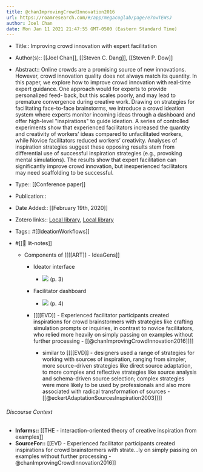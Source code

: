 ```yaml
---
title: @chanImprovingCrowdInnovation2016
url: https://roamresearch.com/#/app/megacoglab/page/e7owTEWsJ
author: Joel Chan
date: Mon Jan 11 2021 21:47:55 GMT-0500 (Eastern Standard Time)
---
```


- Title:: Improving crowd innovation with expert facilitation
- Author(s):: [[Joel Chan]], [[Steven C. Dang]], [[Steven P. Dow]]
- Abstract:: Online crowds are a promising source of new innovations. However, crowd innovation quality does not always match its quantity. In this paper, we explore how to improve crowd innovation with real-time expert guidance. One approach would for experts to provide personalized feed- back, but this scales poorly, and may lead to premature convergence during creative work. Drawing on strategies for facilitating face-to-face brainstorms, we introduce a crowd ideation system where experts monitor incoming ideas through a dashboard and offer high-level "inspirations" to guide ideation. A series of controlled experiments show that experienced facilitators increased the quantity and creativity of workers’ ideas compared to unfacilitated workers, while Novice facilitators reduced workers’ creativity. Analyses of inspiration strategies suggest these opposing results stem from differential use of successful inspiration strategies (e.g., provoking mental simulations). The results show that expert facilitation can significantly improve crowd innovation, but inexperienced facilitators may need scaffolding to be successful.
- Type:: [[Conference paper]]
- Publication::
- Date Added:: [[February 19th, 2020]]
- Zotero links:: [Local library](zotero://select/groups/2451508/items/UFWM74SD), [Local library](https://www.zotero.org/groups/2451508/items/UFWM74SD)
- Tags:: #[[IdeationWorkflows]]
- #[[📝 lit-notes]]

    - Components of [[[[ART]] - IdeaGens]]

        - Ideator interface

            - ![](https://firebasestorage.googleapis.com/v0/b/firescript-577a2.appspot.com/o/imgs%2Fapp%2Fmegacoglab%2FEqrQGc0mmp.png?alt=media&token=e91f132e-6618-46cf-b7c7-37dd5407f66c) (p. 3)

        - Facilitator dashboard

            - ![](https://firebasestorage.googleapis.com/v0/b/firescript-577a2.appspot.com/o/imgs%2Fapp%2Fmegacoglab%2FJUhUpqGcN7.png?alt=media&token=8bce8e72-43c5-49b5-82a6-5aa79853fa3b) (p. 4)

        - [[[[EVD]] - Experienced facilitator participants created inspirations for crowd brainstormers with strategies like crafting simulation prompts or inquiries, in contrast to novice facilitators, who relied more heavily on simply passing on examples without further processing - [[@chanImprovingCrowdInnovation2016]]]]

            - similar to [[[[EVD]] - designers used a range of strategies for working with sources of inspiration, ranging from simpler, more source-driven strategies like direct source adaptation, to more complex and reflective strategies like source analysis and schema-driven source selection; complex strategies were more likely to be used by professionals and also more associated with radical transformation of sources - [[@eckertAdaptationSourcesInspiration2003]]]]

###### Discourse Context

- **Informs::** [[THE - interaction-oriented theory of creative inspiration from examples]]
- **SourceFor::** [[EVD - Experienced facilitator participants created inspirations for crowd brainstormers with strate...ly on simply passing on examples without further processing - @chanImprovingCrowdInnovation2016]]
